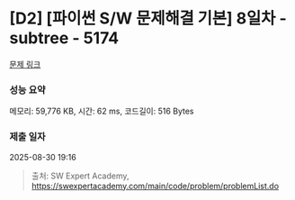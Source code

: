 # [D2] [파이썬 S/W 문제해결 기본] 8일차 - subtree - 5174 

[문제 링크](https://swexpertacademy.com/main/code/problem/problemDetail.do?contestProbId=AWTay1Z64cQDFAVT) 

### 성능 요약

메모리: 59,776 KB, 시간: 62 ms, 코드길이: 516 Bytes

### 제출 일자

2025-08-30 19:16



> 출처: SW Expert Academy, https://swexpertacademy.com/main/code/problem/problemList.do